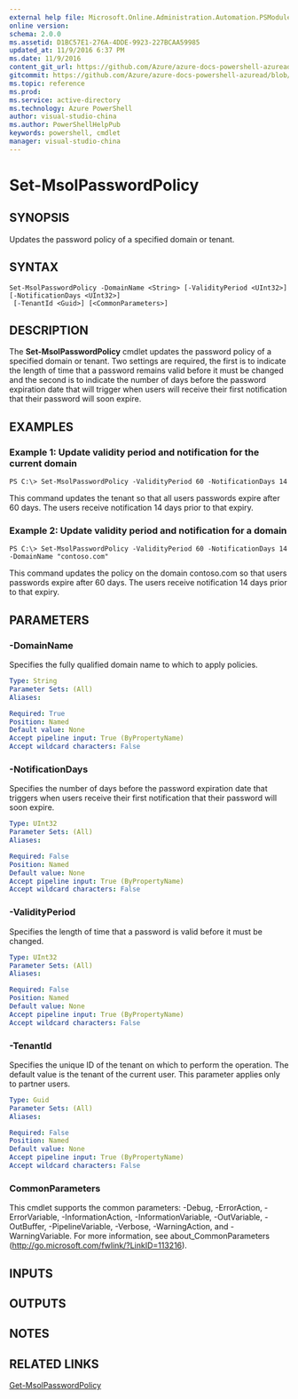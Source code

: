 ```yaml
---
external help file: Microsoft.Online.Administration.Automation.PSModule.dll-Help.xml
online version:
schema: 2.0.0
ms.assetid: D1BC57E1-276A-4DDE-9923-227BCAA59985
updated_at: 11/9/2016 6:37 PM
ms.date: 11/9/2016
content_git_url: https://github.com/Azure/azure-docs-powershell-azuread/blob/master/Azure%20AD%20Cmdlets/MSOnline/v1/Set-MsolPasswordPolicy.md
gitcommit: https://github.com/Azure/azure-docs-powershell-azuread/blob/7986fb4880d0ee292c289166871e4b25df1ad4b8/Azure%20AD%20Cmdlets/MSOnline/v1/Set-MsolPasswordPolicy.md
ms.topic: reference
ms.prod: 
ms.service: active-directory
ms.technology: Azure PowerShell
author: visual-studio-china
ms.author: PowerShellHelpPub
keywords: powershell, cmdlet
manager: visual-studio-china
---
```


# Set-MsolPasswordPolicy

## SYNOPSIS
Updates the password policy of a specified domain or tenant.

## SYNTAX

```
Set-MsolPasswordPolicy -DomainName <String> [-ValidityPeriod <UInt32>] [-NotificationDays <UInt32>]
 [-TenantId <Guid>] [<CommonParameters>]
```

## DESCRIPTION
The **Set-MsolPasswordPolicy** cmdlet updates the password policy of a specified domain or tenant.
Two settings are required, the first is to indicate the length of time that a password remains valid before it must be changed and the second is to indicate the number of days before the password expiration date that will trigger when users will receive their first notification that their password will soon expire.

## EXAMPLES

### Example 1: Update validity period and notification for the current domain
```
PS C:\> Set-MsolPasswordPolicy -ValidityPeriod 60 -NotificationDays 14
```

This command updates the tenant so that all users passwords expire after 60 days.
The users receive notification 14 days prior to that expiry.

### Example 2: Update validity period and notification for a domain
```
PS C:\> Set-MsolPasswordPolicy -ValidityPeriod 60 -NotificationDays 14 -DomainName "contoso.com"
```

This command updates the policy on the domain contoso.com so that users passwords expire after 60 days.
The users receive notification 14 days prior to that expiry.

## PARAMETERS

### -DomainName
Specifies the fully qualified domain name to which to apply policies.

```yaml
Type: String
Parameter Sets: (All)
Aliases:

Required: True
Position: Named
Default value: None
Accept pipeline input: True (ByPropertyName)
Accept wildcard characters: False
```

### -NotificationDays
Specifies the number of days before the password expiration date that triggers when users receive their first notification that their password will soon expire.

```yaml
Type: UInt32
Parameter Sets: (All)
Aliases:

Required: False
Position: Named
Default value: None
Accept pipeline input: True (ByPropertyName)
Accept wildcard characters: False
```

### -ValidityPeriod
Specifies the length of time that a password is valid before it must be changed.

```yaml
Type: UInt32
Parameter Sets: (All)
Aliases:

Required: False
Position: Named
Default value: None
Accept pipeline input: True (ByPropertyName)
Accept wildcard characters: False
```

### -TenantId
Specifies the unique ID of the tenant on which to perform the operation.
The default value is the tenant of the current user.
This parameter applies only to partner users.

```yaml
Type: Guid
Parameter Sets: (All)
Aliases:

Required: False
Position: Named
Default value: None
Accept pipeline input: True (ByPropertyName)
Accept wildcard characters: False
```

### CommonParameters
This cmdlet supports the common parameters: -Debug, -ErrorAction, -ErrorVariable, -InformationAction, -InformationVariable, -OutVariable, -OutBuffer, -PipelineVariable, -Verbose, -WarningAction, and -WarningVariable. For more information, see about_CommonParameters (http://go.microsoft.com/fwlink/?LinkID=113216).

## INPUTS

## OUTPUTS

## NOTES

## RELATED LINKS
[Get-MsolPasswordPolicy](xref:MSOnline/v1/Get-MsolPasswordPolicy.md)
